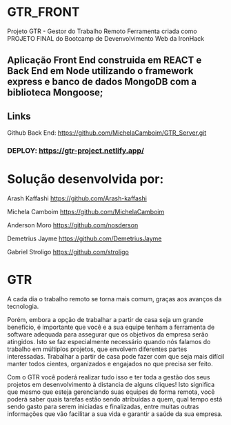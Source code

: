 # GTR_FRONT
Projeto GTR - Gestor do Trabalho Remoto
Ferramenta criada como PROJETO FINAL do Bootcamp de Devenvolvimento Web da IronHack

## Aplicação Front End construida em REACT e Back End em Node utilizando o framework express e banco de dados MongoDB com a biblioteca Mongoose;

## Links
Github Back End: https://github.com/MichelaCamboim/GTR_Server.git
### DEPLOY: https://gtr-project.netlify.app/


# Solução desenvolvida por:
Arash Kaffashi https://github.com/Arash-kaffashi

Michela Camboim https://github.com/MichelaCamboim

Anderson Moro https://github.com/nosderson

Demetrius Jayme https://github.com/DemetriusJayme

Gabriel Stroligo https://github.com/stroligo


# GTR
A cada dia o trabalho remoto se torna mais comum, graças aos avanços da tecnologia.

Porém, embora a opção de trabalhar a partir de casa seja um grande benefício, é importante que você e a sua equipe tenham a ferramenta de software adequada para assegurar que os objetivos da empresa serão atingidos. Isto se faz especialmente necessário quando nós falamos do trabalho em múltiplos projetos, que envolvem diferentes partes interessadas. Trabalhar a partir de casa pode fazer com que seja mais difícil manter todos cientes, organizados e engajados no que precisa ser feito.

Com o GTR você poderá realizar tudo isso e ter toda a gestão dos seus projetos em desenvolvimento à distancia de alguns cliques!
Isto significa que mesmo que esteja gerenciando suas equipes de forma remota, você poderá saber quais tarefas estão sendo atribuídas a quem, qual tempo está sendo gasto para serem iniciadas e finalizadas, entre muitas outras informações que vão facilitar a sua vida e garantir a saúde da sua empresa.
